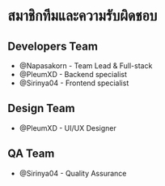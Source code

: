 # สมาชิกทีมและความรับผิดชอบ
## Developers Team
- @Napasakorn - Team Lead & Full-stack
- @PleumXD - Backend specialist
- @Sirinya04 - Frontend specialist

## Design Team
- @PleumXD - UI/UX Designer

## QA Team
- @Sirinya04 - Quality Assurance
